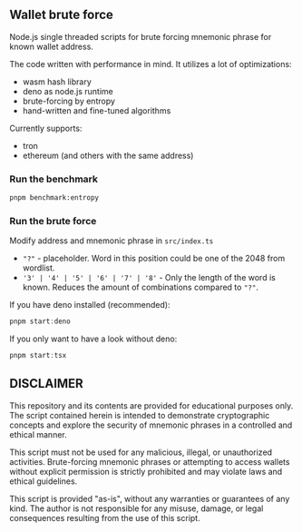## Wallet brute force

Node.js single threaded scripts for brute forcing mnemonic phrase for known wallet address.

The code written with performance in mind. It utilizes a lot of optimizations:
 - wasm hash library 
 - deno as node.js runtime
 - brute-forcing by entropy 
 - hand-written and fine-tuned algorithms

Currently supports:
 - tron
 - ethereum (and others with the same address) 

### Run the benchmark
```bash
pnpm benchmark:entropy
```

### Run the brute force
Modify address and mnemonic phrase in `src/index.ts`
 - `"?"` - placeholder. Word in this position could be one of the 2048 from wordlist.
 - `'3' | '4' | '5' | '6' | '7' | '8'` - Only the length of the word is known. Reduces the amount of combinations compared to `"?"`.

If you have deno installed (recommended):
```ts
pnpm start:deno
```

If you only want to have a look without deno:
```ts
pnpm start:tsx
```

## DISCLAIMER
This repository and its contents are provided for educational purposes only. The script contained herein is intended to demonstrate cryptographic concepts and explore the security of mnemonic phrases in a controlled and ethical manner.

This script must not be used for any malicious, illegal, or unauthorized activities. Brute-forcing mnemonic phrases or attempting to access wallets without explicit permission is strictly prohibited and may violate laws and ethical guidelines.

This script is provided "as-is", without any warranties or guarantees of any kind. The author is not responsible for any misuse, damage, or legal consequences resulting from the use of this script.
